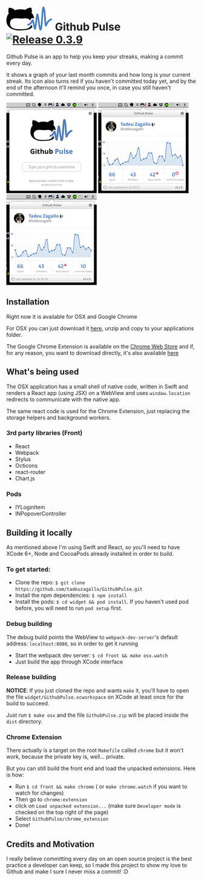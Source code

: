 # ![Github Pulse](resources/icon.png) Github Pulse [![Release 0.3.9](https://img.shields.io/badge/Release-0.3.9-green.svg)](https://github.com/tadeuzagallo/GithubPulse/releases)

Github Pulse is an app to help you keep your streaks, making a commit every day.

It shows a graph of your last month commits and how long is your current streak. Its icon also turns red if you haven't committed today yet, and by the end of the afternoon it'll remind you once, in case you still haven't committed.

![Screenshot 1](resources/screenshot1.png)
![Screenshot 2](resources/screenshot2.png)
![Screenshot 3](resources/screenshot3.png)

## Installation

Right now it is available for OSX and Google Chrome

For OSX you can just download it [here](https://github.com/tadeuzagallo/GithubPulse/raw/master/dist/GithubPulse.zip), unzip and copy to your applications folder.

The Google Chrome Extension is available on the [Chrome Web Store](https://chrome.google.com/webstore/detail/githubpulse/ppkickbgijieebbgfipephpafiiebapg) and if, for any reason, you want to download directly, it's also available [here](https://github.com/tadeuzagallo/GithubPulse/raw/master/dist/GithubPulse.crx)

## What's being used

The OSX application has a small shell of native code, written in Swift and renders a React app (using JSX) on a WebView and uses `window.location` redirects to communicate with the native app.

The same react code is used for the Chrome Extension, just replacing the storage helpers and background workers.

### 3rd party libraries (Front)

* React
* Webpack
* Stylus
* Octicons
* react-router
* Chart.js

### Pods

* IYLoginItem
* INPopoverController

## Building it locally

As mentioned above I'm using Swift and React, so you'll need to have XCode 6+, Node and CocoaPods already installed in order to build.

### To get started:

* Clone the repo: `$ git clone https://github.com/tadeuzagallo/GithubPulse.git`
* Install the npm dependencies: `$ npm install`
* Install the pods: `$ cd widget && pod install`. If you haven't used pod before, you will need to run `pod setup` first.

### Debug building

The debug build points the WebView to `webpack-dev-server`'s default address: `localhost:8080`, so in order to get it running

* Start the webpack dev server: `$ cd front && make osx.watch`
* Just build the app through XCode interface

### Release building

__NOTICE__: If you just cloned the repo and wants `make` it, you'll have to open the file `widget/GithubPulse.xcworkspace` on XCode at least once for the build to succeed.

Just run `$ make osx` and the file `GithubPulse.zip` will be placed inside the `dist` directory.

### Chrome Extension

There actually is a target on the root `Makefile` called `chrome` but it won't work, because the private key is, well... private.

But you can still build the front end and load the unpacked extensions. Here is how:

* Run `$ cd front && make chrome` ( or `make chrome.watch` if you want to watch for changes)
* Then go to `chrome:extension`
* click on `Load unpacked extension...` (make sure `Developer mode` is checked on the top right of the page)
* Select `GithubPulse/chrome_extension`
* Done!

## Credits and Motivation

I really believe committing every day on an open source project is the best practice a developer can keep, so I made this project to show my love to Github and make I sure I never miss a commit! :D
